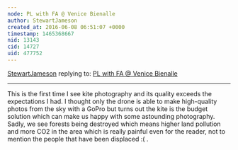 ```yaml
---
node: PL with FA @ Venice Bienalle
author: StewartJameson
created_at: 2016-06-08 06:51:07 +0000
timestamp: 1465368667
nid: 13143
cid: 14727
uid: 477752
---
```




[StewartJameson](../profile/StewartJameson) replying to: [PL with FA @ Venice Bienalle](../notes/hagitkeysar/05-26-2016/pl-with-fa-venice-bienalle)

----
This is the first time I see kite photography and its quality exceeds the expectations I had. I thought only the drone is able to make high-quality photos from the sky with a GoPro but turns out the kite is the budget solution which can make us happy with some astounding photography. Sadly, we see forests being destroyed which means higher land pollution and more CO2 in the area which is really painful even for the reader, not to mention the people that have been displaced :( .